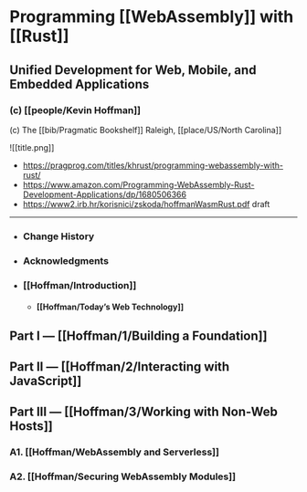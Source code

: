 # Programming [[WebAssembly]] with [[Rust]]
## Unified Development for Web, Mobile, and Embedded Applications

### (c) [[people/Kevin Hoffman]]
(c) The [[bib/Pragmatic Bookshelf]] Raleigh, [[place/US/North Carolina]]

![[title.png]]

- https://pragprog.com/titles/khrust/programming-webassembly-with-rust/
- https://www.amazon.com/Programming-WebAssembly-Rust-Development-Applications/dp/1680506366
- https://www2.irb.hr/korisnici/zskoda/hoffmanWasmRust.pdf draft

<hr>

- ### Change History
- ### Acknowledgments
- ### [[Hoffman/Introduction]]
	- #### [[Hoffman/Today’s Web Technology]]

## Part I — [[Hoffman/1/Building a Foundation]]
## Part II — [[Hoffman/2/Interacting with JavaScript]]
## Part III — [[Hoffman/3/Working with Non-Web Hosts]]
### A1. [[Hoffman/WebAssembly and Serverless]]
### A2. [[Hoffman/Securing WebAssembly Modules]]
